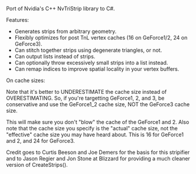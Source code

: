 Port of Nvidia's C++ NvTriStrip library to C#.

Features:
* Generates strips from arbitrary geometry.
* Flexibly optimizes for post TnL vertex caches (16 on GeForce1/2, 24 on GeForce3).
* Can stitch together strips using degenerate triangles, or not.
* Can output lists instead of strips.
* Can optionally throw excessively small strips into a list instead.
* Can remap indices to improve spatial locality in your vertex buffers.

On cache sizes:

Note that it's better to UNDERESTIMATE the cache size instead of OVERESTIMATING.
So, if you're targetting GeForce1, 2, and 3, be conservative and use the GeForce1_2 cache 
size, NOT the GeForce3 cache size.

This will make sure you don't "blow" the cache of the GeForce1 and 2.
Also note that the cache size you specify is the "actual" cache size, not the "effective"
cache size you may have heard about.  This is 16 for GeForce1 and 2, and 24 for GeForce3.

Credit goes to Curtis Beeson and Joe Demers for the basis for this stripifier and to Jason Regier and 
Jon Stone at Blizzard for providing a much cleaner version of CreateStrips().